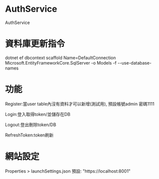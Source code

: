 # AuthService
AuthService 

# 資料庫更新指令
dotnet ef dbcontext scaffold Name=DefaultConnection Microsoft.EntityFrameworkCore.SqlServer -o Models -f --use-database-names


# 功能
Register:當user table內沒有資料才可以新增(測試用),
預設帳號admin
密碼1111

Login:登入取得token/並儲存在DB

Logout:登出刪除token/DB

RefreshToken:token刷新

# 網站設定
Properties > launchSettings.json
預設: "https://localhost:8001"



